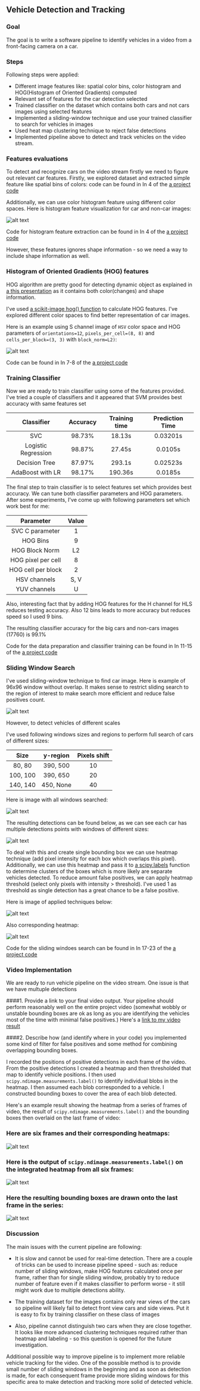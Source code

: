## Vehicle Detection and Tracking


### Goal
The goal is to write a software pipeline to identify vehicles in a video from a front-facing camera on a car. 


### Steps
Following steps were applied:

* Different image features like: spatial color bins, color histogram and HOG(Histogram of Oriented Gradients) computed 
* Relevant set of features for the car detection selected
* Trained classifier on the dataset which contains both cars and not cars images using selected features
* Implemented a sliding-window technique and use your trained classifier to search for vehicles in images
* Used heat map clustering technique to reject false detections  
* Implemented pipeline above to detect and track vehicles on the video stream.
 
[//]: # (Image References)
[image1]: ./output_images/histogram.png
[image2]: ./output_images/heatmap.png
[image3]: ./output_images/hog.png
[image4]: ./output_images/windows_search.png
[image5]: ./output_images/multiple_windows_search.png
[image6]: ./output_images/multiple_detections.png
[image7]: ./output_images/single_detection.png
[video1]: ./project_video.mp4


### Features evaluations

To detect and recognize cars on the video stream firstly we need to figure out relevant car features. Firstly, we explored dataset and extracted simple feature like spatial bins of colors: code can be found in In 4 of the [a project code](sdc-vehicle-detection-and-tracking.ipynb)

Additionally, we can use color histogram feature using different color spaces. Here is histogram feature visualization for car and non-car images:

![alt text][image1]

Code for histogram feature extraction can be found in In 4 of the [a project code](sdc-vehicle-detection-and-tracking.ipynb)

However, these features ignores shape information - so we need a way to include shape information as well. 

### Histogram of Oriented Gradients (HOG) features

HOG algorithm are pretty good for detecting dynamic object as explained in [a this presentation](https://www.youtube.com/watch?v=7S5qXET179I) as it contains both color(changes) and shape information.

I've used [a scikit-image hog() function](http://scikit-image.org/docs/dev/auto_examples/features_detection/plot_hog.html) to calculate HOG features. I've explored different color spaces to find better representation of car images.

Here is an example using S channel image of `HSV` color space and HOG parameters of `orientations=12`, `pixels_per_cell=(8, 8)` and `cells_per_block=(3, 3)` with `block_norm=L2)`:

![alt text][image3]

Code can be found in In 7-8 of the [a project code](sdc-vehicle-detection-and-tracking.ipynb)

### Training Classifier 

Now we are ready to train classifier using some of the features provided. I've tried a couple of classifiers and it appeared that SVM provides best accuracy with same features set

| Classifier         | Accuracy      | Training time | Prediction Time |
|:-------------------:|:-------------:|:-------------:| :--------------: 
| SVC                 | 98.73%        |  18.13s       | 0.03201s       |
| Logistic Regression | 98.87%        |  27.45s       | 0.0105s        |
| Decision Tree       | 87.97%        |  293.1s       | 0.02523s       |
| AdaBoost with LR    | 98.17%        |  190.36s      | 0.0185s        |

The final step to train classifier is to select features set which provides best accuracy. We can tune both classifier parameters and HOG parameters. After some experiments, I've come up with following parameters set which work best for me:


| Parameter           | Value         | 
|:-------------------:|:-------------:|
| SVC C parameter     | 1             | 
| HOG Bins            | 9             | 
| HOG Block Norm      | L2            | 
| HOG pixel per cell  | 8             |
| HOG cell per block  | 2             |
| HSV channels        | S, V          |
| YUV channels        | U             |

Also, interesting fact that by adding HOG features for the H channel for HLS reduces testing accuracy. Also 12 bins leads to more accuracy but reduces speed so I used 9 bins.

The resulting classifier accuracy for the big cars and non-cars images (17760) is 99.1%

Code for the data preparation and classifier training can be found in In 11-15 of the [a project code](sdc-vehicle-detection-and-tracking.ipynb)

### Sliding Window Search

I've used sliding-window technique to find car image. Here is example of 96x96 window without overlap. It makes sense to restrict sliding search to the region of interest to make search more efficient and reduce false positives count.

![alt text][image4]

However, to detect vehicles of different scales 

I've used following windows sizes and regions to perform full search of cars of different sizes:

| Size          | y-region      |  Pixels shift |
|:-------------:|:-------------:|:-------------:| 
| 80, 80        | 390, 500      |  10           |
| 100, 100      | 390, 650      |  20           |
| 140, 140      | 450, None     |  40           |

Here is image with all windows searched:

![alt text][image5]

The resulting detections can be found below, as we can see each car has multiple detections points with windows of different sizes:

![alt text][image6]

To deal with this and create single bounding box we can use heatmap technique (add pixel intensity for each box which overlaps this pixel). Additionally, we can use this heatmap and pass it to [a scipy.labels]('https://docs.scipy.org/doc/scipy-0.16.0/reference/generated/scipy.ndimage.measurements.label.html) function to determine clusters of the boxes which is more likely are separate vehicles detected. To reduce amount false positives, we can apply heatmap threshold (select only pixels with intensity > threshold). I've used 1 as threshold as single detection has a great chance to be a false positive.

Here is image of applied techniques below:

![alt text][image7]

Also corresponding heatmap:

![alt text][image6]

Code for the sliding windoes search can be found in In 17-23 of the [a project code](sdc-vehicle-detection-and-tracking.ipynb)

### Video Implementation

We are ready to run vehicle pipeline on the video stream. One issue is that we have multuple detections   

####1. Provide a link to your final video output.  Your pipeline should perform reasonably well on the entire project video (somewhat wobbly or unstable bounding boxes are ok as long as you are identifying the vehicles most of the time with minimal false positives.)
Here's a [link to my video result](./project_video.mp4)


####2. Describe how (and identify where in your code) you implemented some kind of filter for false positives and some method for combining overlapping bounding boxes.

I recorded the positions of positive detections in each frame of the video.  From the positive detections I created a heatmap and then thresholded that map to identify vehicle positions.  I then used `scipy.ndimage.measurements.label()` to identify individual blobs in the heatmap.  I then assumed each blob corresponded to a vehicle.  I constructed bounding boxes to cover the area of each blob detected.  

Here's an example result showing the heatmap from a series of frames of video, the result of `scipy.ndimage.measurements.label()` and the bounding boxes then overlaid on the last frame of video:

### Here are six frames and their corresponding heatmaps:

![alt text][image5]

### Here is the output of `scipy.ndimage.measurements.label()` on the integrated heatmap from all six frames:
![alt text][image6]

### Here the resulting bounding boxes are drawn onto the last frame in the series:
![alt text][image7]



### Discussion

The main issues with the current pipeline are following:

* It is slow and cannot be used for real-time detection. There are a couple of tricks can be used to increase pipeline speed - such as: reduce number of sliding windows, make HOG features calculated once per frame, rather than for single sliding window, probably try to reduce number of feature even if it makes classifier to perform worse - it still might work due to multiple detections ability.
 
* The training dataset for the images contains only rear views of the cars so pipeline will likely fail to detect front view cars and side views. Put it is easy to fix by training classifier on these class of images 

* Also, pipeline cannot distinguish two cars when they are close together. It looks like more advanced clustering techniques required rather than heatmap and labeling - so this question is opened for the future investigation.

Additional possible way to improve pipeline is to implement more reliable vehicle tracking for the video. One of the possible method is to provide small number of sliding windows in the beginning and as soon as detection is made, for each consequent frame provide more sliding windows for this specific area to make detection and tracking more solid of detected vehicle.   



